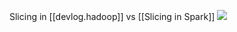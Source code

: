 
Slicing in [[devlog.hadoop]] vs [[Slicing in Spark]]
![](https://raw.githubusercontent.com/zubayrrr/twiki/main/bin/image.83j55a3bdv5.png)
